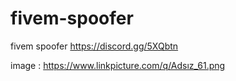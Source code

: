 # fivem-spoofer
fivem spoofer
https://discord.gg/5XQbtn

image : https://www.linkpicture.com/q/Adsız_61.png

